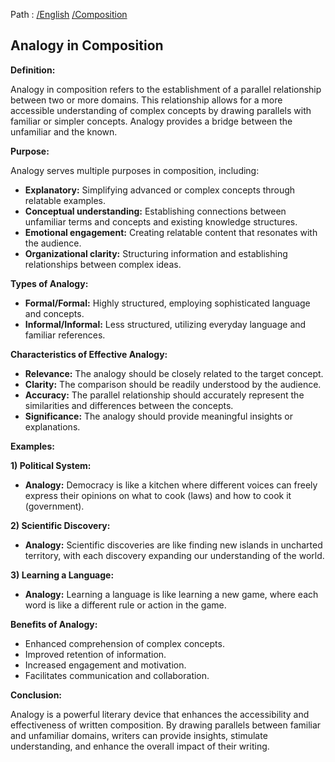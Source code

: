 Path : [/English](<..\..\index.md>) [/Composition](<..\index.md>)
## Analogy in Composition

**Definition:**

Analogy in composition refers to the establishment of a parallel relationship between two or more domains. This relationship allows for a more accessible understanding of complex concepts by drawing parallels with familiar or simpler concepts. Analogy provides a bridge between the unfamiliar and the known.

**Purpose:**

Analogy serves multiple purposes in composition, including:

- **Explanatory:** Simplifying advanced or complex concepts through relatable examples.
- **Conceptual understanding:** Establishing connections between unfamiliar terms and concepts and existing knowledge structures.
- **Emotional engagement:** Creating relatable content that resonates with the audience.
- **Organizational clarity:** Structuring information and establishing relationships between complex ideas.

**Types of Analogy:**

- **Formal/Formal:** Highly structured, employing sophisticated language and concepts.
- **Informal/Informal:** Less structured, utilizing everyday language and familiar references.

**Characteristics of Effective Analogy:**

- **Relevance:** The analogy should be closely related to the target concept.
- **Clarity:** The comparison should be readily understood by the audience.
- **Accuracy:** The parallel relationship should accurately represent the similarities and differences between the concepts.
- **Significance:** The analogy should provide meaningful insights or explanations.


**Examples:**

**1) Political System:**
- **Analogy:** Democracy is like a kitchen where different voices can freely express their opinions on what to cook (laws) and how to cook it (government).

**2) Scientific Discovery:**
- **Analogy:** Scientific discoveries are like finding new islands in uncharted territory, with each discovery expanding our understanding of the world.

**3) Learning a Language:**
- **Analogy:** Learning a language is like learning a new game, where each word is like a different rule or action in the game.


**Benefits of Analogy:**

- Enhanced comprehension of complex concepts.
- Improved retention of information.
- Increased engagement and motivation.
- Facilitates communication and collaboration.


**Conclusion:**

Analogy is a powerful literary device that enhances the accessibility and effectiveness of written composition. By drawing parallels between familiar and unfamiliar domains, writers can provide insights, stimulate understanding, and enhance the overall impact of their writing.
